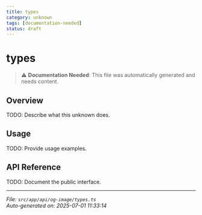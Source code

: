 ```yaml
---
title: types
category: unknown
tags: [documentation-needed]
status: draft
---
```


# types

> ⚠️ **Documentation Needed**: This file was automatically generated and needs content.

## Overview

TODO: Describe what this unknown does.

## Usage

TODO: Provide usage examples.

## API Reference

TODO: Document the public interface.

---

*File: `src/app/api/og-image/types.ts`*  
*Auto-generated on: 2025-07-01 11:33:14*
